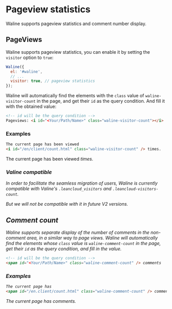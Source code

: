 # Pageview statistics

Waline supports pageview statistics and comment number display.

<!-- more -->

## PageViews

Waline supports pageview statistics, you can enable it by setting the `visitor` option to `true`:

```js
Waline({
  el: '#waline',
  // ...
  visitor: true, // pageview statistics
});
```

Waline will automatically find the elements with the `class` value of `waline-visitor-count` in the page, and get their `id` as the query condition. And fill it with the obtained value:

```html
<!-- id will be the query condition -->
Pageviews: <i id="<Your/Path/Name>" class="waline-visitor-count"></i>
```

### Examples

```html
The current page has been viewed
<i id="/en/client/count.html" class="waline-visitor-count" /> times.
```

The current page has been viewed
<i id="/en/client/count.html" class="waline-visitor-count" /> times.

### Valine compatible

In order to facilitate the seamless migration of users, Waline is currently compatible with Valine's `.leancloud_visitors` and `.leancloud-visitors-count`.

But we will not be compatible with it in future V2 versions.

## Comment count

Waline supports separate display of the number of comments in the non-comment area, in a similar way to page views. Waline will automatically find the elements whose `class` value is `waline-comment-count` in the page, get their `id` as the query condition, and fill in the value.

```html
<!-- id will be the query condition -->
<span id="<Your/Path/Name>" class="waline-comment-count" /> comments
```

### Examples

```html
The current page has
<span id="/en.client/count.html" class="waline-comment-count" /> comments.
```

The current page has
<span id="/en.client/count.html" class="waline-comment-count" /> comments.
